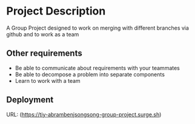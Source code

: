 # Project Description

A Group Project designed to work on merging with different branches via github and to work as a team

## Other requirements

- Be able to communicate about requirements with your teammates
- Be able to decompose a problem into separate components
- Learn to work with a team

## Deployment

URL: (https://tiy-abrambenjsongsong-group-project.surge.sh)
